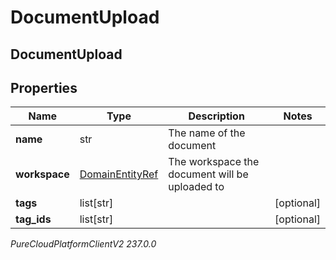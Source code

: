 # DocumentUpload

## DocumentUpload

## Properties

|Name | Type | Description | Notes|
|------------ | ------------- | ------------- | -------------|
| **name** | str | The name of the document | |
| **workspace** | [DomainEntityRef](DomainEntityRef) | The workspace the document will be uploaded to | |
| **tags** | list[str] |  | [optional] |
| **tag_ids** | list[str] |  | [optional] |



_PureCloudPlatformClientV2 237.0.0_
